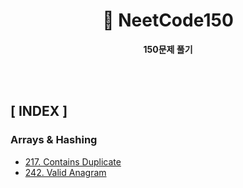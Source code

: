 <div align="center">

<h1> 🚀 <b>NeetCode150</b> </h1>

<b>150문제 풀기</b>

</div>

<br>
<br>

## **[ INDEX ]**
### **Arrays & Hashing**
- [217. Contains Duplicate](https://github.com/kellykang-tech/algorithm/blob/main/neetcode/src/main/java/arraysandhashing/ContainsDuplicate217.java)
- [242. Valid Anagram](https://github.com/kellykang-tech/algorithm/blob/main/neetcode/src/main/java/arraysandhashing/ValidAnagram242.java)